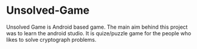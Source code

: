 # Unsolved-Game
Unsolved Game is Android based game. The main aim behind this project was to learn the android studio. It is quize/puzzle game for the people who likes to solve cryptograph problems.
